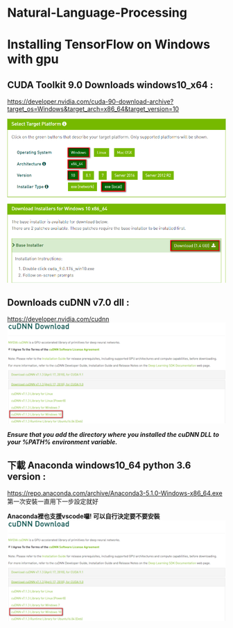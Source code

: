 # Natural-Language-Processing
# Installing TensorFlow on Windows with gpu

## CUDA Toolkit 9.0 Downloads windows10_x64 :<br/> ##
https://developer.nvidia.com/cuda-90-download-archive?target_os=Windows&target_arch=x86_64&target_version=10<br/>

![](https://github.com/Tai-liang-Zhou/Natural-Language-Processing/blob/master/2018-05-10_144237.png)


## Downloads cuDNN v7.0 dll :<br/> ##
https://developer.nvidia.com/cudnn
![](https://github.com/Tai-liang-Zhou/Natural-Language-Processing/blob/master/2018-05-10_150151.png)

***Ensure that you add the directory where you installed the cuDNN DLL to your %PATH% environment variable.***


## 下載 Anaconda windows10_64 python 3.6 version :<br/> ##
https://repo.anaconda.com/archive/Anaconda3-5.1.0-Windows-x86_64.exe 第一次安裝一直用下一步設定就好 <br/>

**Anaconda裡也支援vscode囉! 可以自行決定要不要安裝<br/>**
![](https://github.com/Tai-liang-Zhou/Natural-Language-Processing/blob/master/2018-05-10_150151.png)

